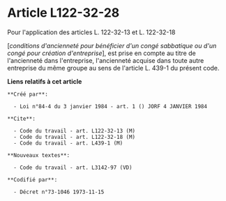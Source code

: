 # Article L122-32-28

Pour l'application des articles L. 122-32-13 et L. 122-32-18

[*conditions d'ancienneté pour bénéficier d'un congé sabbatique ou d'un congé pour création d'entreprise*], est prise en
compte au titre de l'ancienneté dans l'entreprise, l'ancienneté acquise dans toute autre entreprise du même groupe au sens de
l'article L. 439-1 du présent code.

**Liens relatifs à cet article**

	**Créé par**:

	  - Loi n°84-4 du 3 janvier 1984 - art. 1 () JORF 4 JANVIER 1984

	**Cite**:

	  - Code du travail - art. L122-32-13 (M)
	  - Code du travail - art. L122-32-18 (M)
	  - Code du travail - art. L439-1 (M)

	**Nouveaux textes**:

	  - Code du travail - art. L3142-97 (VD)

	**Codifié par**:

	  - Décret n°73-1046 1973-11-15
